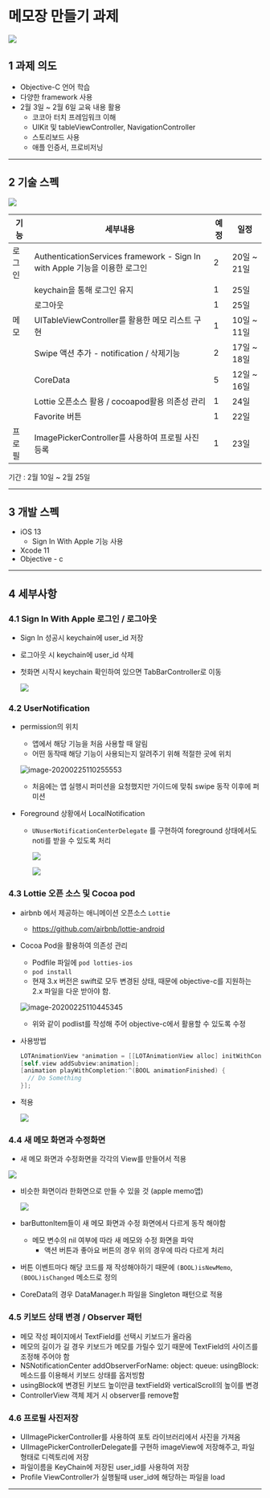 # 메모장 만들기 과제

![](./readme_photo/icon.png)

## 1 과제 의도

- Objective-C 언어 학습
- 다양한 framework 사용
- 2월 3일 ~ 2월 6일 교육 내용 활용
  - 코코아 터치 프레임워크 이해
  - UIKit 및 tableViewController, NavigationController
  - 스토리보드 사용
  - 애플 인증서, 프로비저닝

---





## 2 기술 스펙

![](./readme_photo/spec.png)



| 기능   | 세부내용                                                     | 예정 | 일정        |
| ------ | ------------------------------------------------------------ | ---- | ----------- |
| 로그인 | AuthenticationServices framework - Sign In with Apple 기능을 이용한 로그인 | 2    | 20일 ~ 21일 |
|        | keychain을 통해 로그인 유지                                  | 1    | 25일        |
|        | 로그아웃                                                     | 1    | 25일        |
| 메모   | UITableViewController를 활용한 메모 리스트 구현              | 1    | 10일 ~ 11일 |
|        | Swipe 액션 추가 - notification / 삭제기능                    | 2    | 17일 ~ 18일 |
|        | CoreData                                                     | 5    | 12일 ~ 16일 |
|        | Lottie 오픈소스 활용 / cocoapod활용 의존성 관리              | 1    | 24일        |
|        | Favorite 버튼                                                | 1    | 22일        |
| 프로필 | ImagePickerController를 사용하여 프로필 사진등록             | 1    | 23일        |

기간 : 2월 10일 ~ 2월 25일

---



## 3 개발 스펙

- iOS 13
  - Sign In With Apple 기능 사용
- Xcode 11
- Objective - c

---



##  4 세부사항

### 4.1 Sign In With Apple 로그인 / 로그아웃

- Sign In 성공시 keychain에 user_id 저장

- 로그아웃 시 keychain에 user_id 삭제

- 첫화면 시작시 keychain 확인하여 있으면 TabBarController로 이동

  ![](./readme_photo/auth.png)



### 4.2 UserNotification

- permission의 위치
  - 앱에서 해당 기능을 처음 사용할 때 알림
  - 어떤 동작때 해당 기능이 사용되는지 알려주기 위해 적절한 곳에 위치
  
  ![image-20200225110255553](./readme_photo/permission.png)
  
  - 처음에는 앱 실행시 퍼미션을 요청했지만 가이드에 맞춰 swipe 동작 이후에 퍼미션
  
- Foreground 상황에서 LocalNotification

  - `UNuserNotificationCenterDelegate` 를 구현하여 foreground 상태에서도 noti를 받을 수 있도록 처리

    ![](./readme_photo/noti.png)

    ![](./readme_photo/UNUserNotificationCenterDelegate.png)



### 4.3 Lottie 오픈 소스 및 Cocoa pod

- airbnb 에서 제공하는 애니메이션 오픈소스 `Lottie`
  
  - https://github.com/airbnb/lottie-android
  
- Cocoa Pod을 활용하여 의존성 관리

  - Podfile 파일에 `pod lotties-ios`
  - `pod install`
  - 현재 3.x 버전은 swift로 모두 변경된 상태, 때문에 objective-c를 지원하는 2.x 파일을 다운 받아야 함.

  ![image-20200225110445345](./readme_photo/lottie-pod.png)

  - 위와 같이 podlist를 작성해 주어 objective-c에서 활용할 수 있도록 수정




- 사용방법

  ```objective-c
  LOTAnimationView *animation = [[LOTAnimationView alloc] initWithContentsOfURL:[NSURL URLWithString:URL]];
  [self.view addSubview:animation];
  [animation playWithCompletion:^(BOOL animationFinished) {
    // Do Something
  }];
  ```




- 적용

  ![](./readme_photo/lottie.gif)



### 4.4 새 메모 화면과 수정화면

- 새 메모 화면과 수정화면을 각각의 View를 만들어서 적용

![](./readme_photo/saveMemo.png)

- 비슷한 화면이라 한화면으로 만들 수 있을 것 (apple memo앱)

  ![](./readme_photo/memo.png)

- barButtonItem들이 새 메모 화면과 수정 화면에서 다르게 동작 해야함
  - 메모 변수의 nil 여부에 따라 새 메모와 수정 화면을 파악
    - 액션 버튼과 좋아요 버튼의 경우 위의 경우에 따라 다르게 처리

- 버튼 이벤트마다 해당 코드를 재 작성해야하기 때문에 `(BOOL)isNewMemo`, `(BOOL)isChanged` 메소드로 정의

- CoreData의 경우 DataManager.h 파일을 Singleton 패턴으로 적용





### 4.5 키보드 상태 변경 / Observer 패턴

- 메모 작성 페이지에서 TextField를 선택시 키보드가 올라옴
- 메모의 길이가 길 경우 키보드가 메모를 가릴수 있기 때문에 TextField의 사이즈를 조정해 주어야 함
- NSNotificationCenter addObserverForName: object: queue: usingBlock: 메소드를 이용해서 키보드 상태를 옵저빙함
- usingBlock에 변경된 키보드 높이만큼 textField와 verticalScroll의 높이를 변경
- ControllerView 객체 제거 시 observer를 remove함





### 4.6 프로필 사진저장

- UIImagePickerController를 사용하여 포토 라이브러리에서 사진을 가져옴
- UIImagePickerControllerDelegate를 구현하 imageView에 저장해주고, 파일 형태로 디렉토리에 저장
- 파일이름을 KeyChain에 저장된 user_id를 사용하여 저장
- Profile ViewController가 실행될때 user_id에 해당하는 파일을 load



---



